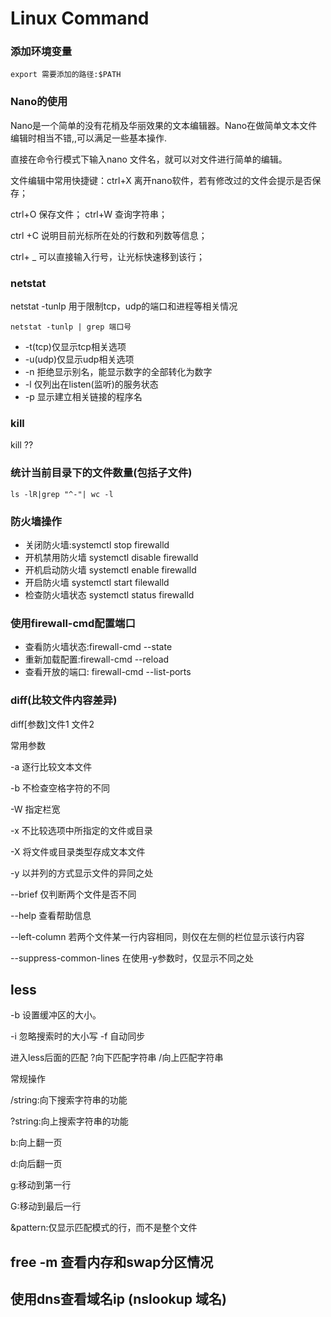 # Linux Command


### 添加环境变量

`export 需要添加的路径:$PATH` 


### Nano的使用

Nano是一个简单的没有花梢及华丽效果的文本编辑器。Nano在做简单文本文件编辑时相当不错,,可以满足一些基本操作.

直接在命令行模式下输入nano 文件名，就可以对文件进行简单的编辑。

文件编辑中常用快捷键：ctrl+X 离开nano软件，若有修改过的文件会提示是否保存；

ctrl+O 保存文件；   ctrl+W 查询字符串；

ctrl +C 说明目前光标所在处的行数和列数等信息；

ctrl+ _ 可以直接输入行号，让光标快速移到该行；

### netstat

netstat -tunlp 用于限制tcp，udp的端口和进程等相关情况

`netstat -tunlp | grep 端口号`

+ -t(tcp)仅显示tcp相关选项
+ -u(udp)仅显示udp相关选项
+ -n 拒绝显示别名，能显示数字的全部转化为数字
+ -l 仅列出在listen(监听)的服务状态
+ -p 显示建立相关链接的程序名

### kill 

kill ??

### 统计当前目录下的文件数量(包括子文件)

`ls -lR|grep "^-"| wc -l`


### 防火墙操作

+ 关闭防火墙:systemctl stop firewalld
+ 开机禁用防火墙 systemctl disable firewalld
+ 开机启动防火墙 systemctl enable firewalld
+ 开启防火墙 systemctl start filewalld
+ 检查防火墙状态 systemctl status firewalld

### 使用firewall-cmd配置端口

+ 查看防火墙状态:firewall-cmd --state
+ 重新加载配置:firewall-cmd --reload
+ 查看开放的端口: firewall-cmd --list-ports

### diff(比较文件内容差异)

diff[参数]文件1 文件2

常用参数

-a 	逐行比较文本文件

-b 	不检查空格字符的不同

-W	指定栏宽

-x	不比较选项中所指定的文件或目录

-X	将文件或目录类型存成文本文件

-y 	以并列的方式显示文件的异同之处

--brief	仅判断两个文件是否不同

--help 	查看帮助信息

--left-column 	若两个文件某一行内容相同，则仅在左侧的栏位显示该行内容

--suppress-common-lines 	在使用-y参数时，仅显示不同之处 


## less

-b 设置缓冲区的大小。

-i 忽略搜索时的大小写
-f 自动同步

进入less后面的匹配 ?向下匹配字符串  /向上匹配字符串


常规操作

/string:向下搜索字符串的功能

?string:向上搜索字符串的功能

b:向上翻一页

d:向后翻一页

g:移动到第一行

G:移动到最后一行

&pattern:仅显示匹配模式的行，而不是整个文件


## free -m 查看内存和swap分区情况


## 使用dns查看域名ip (nslookup 域名)